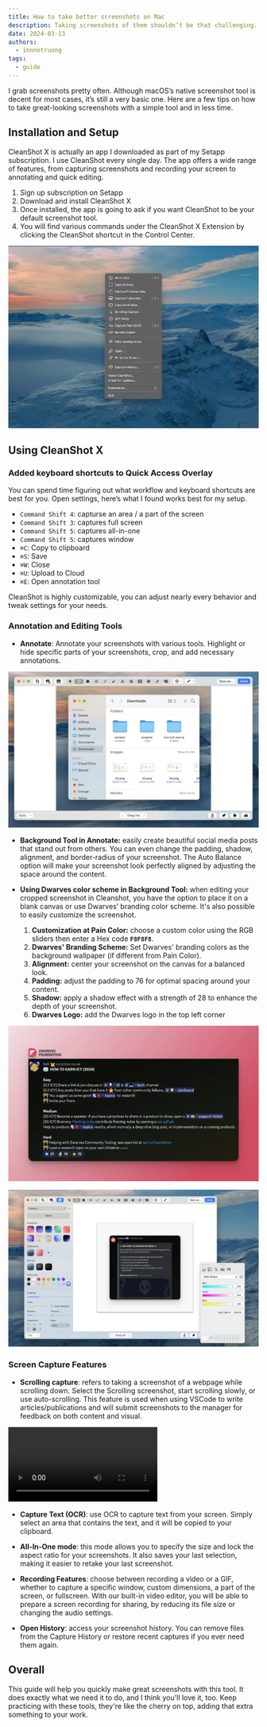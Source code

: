 ```yaml
---
title: How to take better screenshots on Mac
description: Taking screenshots of them shouldn’t be that challenging. In this article, I’ll take you through my screenshot workflow with a handful of simple tools and techniques and grab screenshots with negligible effort.
date: 2024-03-13
authors:
  - innnotruong
tags:
  - guide
---
```


I grab screenshots pretty often. Although macOS’s native screenshot tool is decent for most cases, it’s still a very basic one. Here are a few tips on how to take great-looking screenshots with a simple tool and in less time.

## Installation and Setup

CleanShot X is actually an app I downloaded as part of my Setapp subscription. I use CleanShot every single day. The app offers a wide range of features, from capturing screenshots and recording your screen to annotating and quick editing.

1. Sign up subscription on Setapp
2. Download and install CleanShot X
3. Once installed, the app is going to ask if you want CleanShot to be your default screenshot tool.
4. You will find various commands under the CleanShot X Extension by clicking the CleanShot shortcut in the Control Center.

![](assets/how-to-take-better-screenshots-on-mac_menu-bar-shortcut.webp)

## Using CleanShot X

### **Added keyboard shortcuts to Quick Access Overlay**

You can spend time figuring out what workflow and keyboard shortcuts are best for you. Open settings, here’s what I found works best for my setup.

- `Command Shift 4`: capturse an area / a part of the screen
- `Command Shift 3`: captures full screen
- `Command Shift 5`: captures all-in-one
- `Command Shift 5`: captures window
- `⌘C`: Copy to clipboard
- `⌘S`: Save
- `⌘W`: Close
- `⌘U`: Upload to Cloud
- `⌘E`: Open annotation tool

CleanShot is highly customizable, you can adjust nearly every behavior and tweak settings for your needs.

### **Annotation and Editing Tools**

- **Annotate**: Annotate your screenshots with various tools. Highlight or hide specific parts of your screenshots, crop, and add necessary annotations.

![](assets/how-to-take-better-screenshots-on-mac_annotation-tool.webp)

- **Background Tool in Annotate:** easily create beautiful social media posts that stand out from others. You can even change the padding, shadow, alignment, and border-radius of your screenshot. The Auto Balance option will make your screenshot look perfectly aligned by adjusting the space around the content.

- **Using Dwarves color scheme in Background Tool:** when editing your cropped screenshot in Cleanshot, you have the option to place it on a blank canvas or use Dwarves’ branding color scheme. It's also possible to easily customize the screenshot.

  1. **Customization at Pain Color:** choose a custom color using the RGB sliders then enter a Hex code **`F8F8F8`**.
  2. **Dwarves' Branding Scheme:** Set Dwarves' branding colors as the background wallpaper (if different from Pain Color).
  3. **Alignment:** center your screenshot on the canvas for a balanced look.
  4. **Padding:** adjust the padding to 76 for optimal spacing around your content.
  5. **Shadow:** apply a shadow effect with a strength of 28 to enhance the depth of your screenshot.
  6. **Dwarves Logo:** add the Dwarves logo in the top left corner

![](assets/how-to-take-better-screenshots-on-mac_df-color-scheme.webp)

![](assets/how-to-take-better-screenshots-on-mac_rgb-df.webp)

### **Screen Capture Features**

- **Scrolling capture**: refers to taking a screenshot of a webpage while scrolling down. Select the Scrolling screenshot, start scrolling slowly, or use auto-scrolling.
  This feature is used when using VSCode to write articles/publications and will submit screenshots to the manager for feedback on both content and visual.

![](assets/how-to-take-better-screenshots-on-mac_scrolling-capture_compressed.mp4)

- **Capture Text (OCR)**: use OCR to capture text from your screen. Simply select an area that contains the text, and it will be copied to your clipboard.

- **All-In-One mode**: this mode allows you to specify the size and lock the aspect ratio for your screenshots. It also saves your last selection, making it easier to retake your last screenshot.

- **Recording Features**: choose between recording a video or a GIF, whether to capture a specific window, custom dimensions, a part of the screen, or fullscreen. With our built-in video editor, you will be able to prepare a screen recording for sharing, by reducing its file size or changing the audio settings.

- **Open History**: access your screenshot history. You can remove files from the Capture History or restore recent captures if you ever need them again.

## Overall

This guide will help you quickly make great screenshots with this tool. It does exactly what we need it to do, and I think you'll love it, too. Keep practicing with these tools, they're like the cherry on top, adding that extra something to your work.

